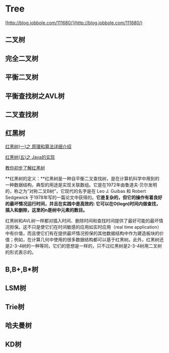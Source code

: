 # Tree

[http://blog.jobbole.com/111680/](http://blog.jobbole.com/111680/)

## 二叉树





## 完全二叉树

## 平衡二叉树

## 平衡查找树之AVL树

## 二叉查找树

## 红黑树

[红黑树(一)之 原理和算法详细介绍](https://www.cnblogs.com/skywang12345/p/3245399.html)

[红黑树(五)之 Java的实现](https://www.cnblogs.com/skywang12345/p/3624343.html)

[教你初步了解红黑树](https://blog.csdn.net/v_JULY_v/article/details/6105630)

**红黑树的定义：**红黑树是一种自平衡二叉查找树，是在计算机科学中用到的一种数据结构，典型的用途是实现关联数组。它是在1972年由鲁道夫·贝尔发明的，称之为”对称二叉B树”，它现代的名字是在 Leo J. Guibas 和 Robert Sedgewick 于1978年写的一篇论文中获得的。**它是复杂的，但它的操作有着良好的最坏情况运行时间，并且在实践中是高效的: 它可以在O(logn)时间内做查找，插入和删除，这里的n是树中元素的数目。**

红黑树和AVL树一样都对插入时间、删除时间和查找时间提供了最好可能的最坏情况担保。这不只是使它们在时间敏感的应用如实时应用（real time application）中有价值，而且使它们有在提供最坏情况担保的其他数据结构中作为建造板块的价值；例如，在计算几何中使用的很多数据结构都可以基于红黑树。此外，红黑树还是2-3-4树的一种等同，它们的思想是一样的，只不过红黑树是2-3-4树用二叉树的形式表示的。





## B,B+,B*树

## LSM树

## Trie树

## 哈夫曼树

## KD树

